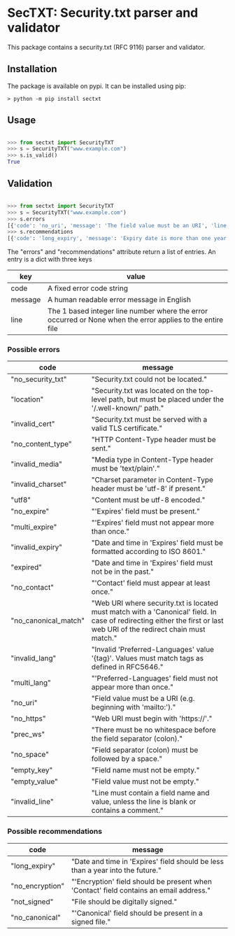 # SecTXT: Security.txt parser and validator

This package contains a security.txt (RFC 9116) parser and validator.

## Installation

The package is available on pypi. It can be installed using pip:

```console
> python -m pip install sectxt
```

## Usage

```python

>>> from sectxt import SecurityTXT
>>> s = SecurityTXT("www.example.com")
>>> s.is_valid()
True

```

## Validation

```python

>>> from sectxt import SecurityTXT
>>> s = SecurityTXT("www.example.com")
>>> s.errors
[{'code': 'no_uri', 'message': 'The field value must be an URI', 'line': 2}, {'code': 'no_expire', 'message': 'The Expires field is missing', 'line': None}]
>>> s.recommendations
[{'code': 'long_expiry', 'message': 'Expiry date is more than one year in the future', 'line': 3}]
```

The "errors" and "recommendations" attribute return a list of entries. An entry is
a dict with three keys

| key     | value                                                                                                      |
|---------|------------------------------------------------------------------------------------------------------------|
| code    | A fixed error code string                                                                                  |
| message | A human readable error message in English                                                                  |
| line    | The 1 based integer line number where the error occurred or None when the error applies to the entire file |

### Possible errors

| code                 | message                                                                                              |
|----------------------|------------------------------------------------------------------------------------------------------|
| "no_security_txt"    | "Security.txt could not be located."                                                                 |
| "location"           | "Security.txt was located on the top-level path, but must be placed under the '/.well-known/' path." |
| "invalid_cert"       | "Security.txt must be served with a valid TLS certificate."                                          |
| "no_content_type"    | "HTTP Content-Type header must be sent."                                                             |
| "invalid_media"      | "Media type in Content-Type header must be 'text/plain'."                                            |
| "invalid_charset"    | "Charset parameter in Content-Type header must be 'utf-8' if present."                               |
| "utf8"               | "Content must be utf-8 encoded."                                                                     |
| "no_expire"          | "'Expires' field must be present."                                                                   |
| "multi_expire"       | "'Expires' field must not appear more than once."                                                    |
| "invalid_expiry"     | "Date and time in 'Expires' field must be formatted according to ISO 8601."                          | 
| "expired"            | "Date and time in 'Expires' field must not be in the past."                                          |
| "no_contact"         | "'Contact' field must appear at least once."                                                         |
| "no_canonical_match" | "Web URI where security.txt is located must match with a 'Canonical' field. In case of redirecting either the first or last web URI of the redirect chain must match."    |
| "invalid_lang"       | "Invalid 'Preferred-Languages' value '{tag}'. Values must match tags as defined in RFC5646."         |
| "multi_lang"         | "'Preferred-Languages' field must not appear more than once."                                        |
| "no_uri"             | "Field value must be a URI (e.g. beginning with 'mailto:')."                                         |
| "no_https"           | "Web URI must begin with 'https://'."                                                                |
| "prec_ws"            | "There must be no whitespace before the field separator (colon)."                                    |
| "no_space"           | "Field separator (colon) must be followed by a space."                                               | 
| "empty_key"          | "Field name must not be empty."                                                                      |
| "empty_value"        | "Field value must not be empty."                                                                     |
| "invalid_line"       | "Line must contain a field name and value, unless the line is blank or contains a comment."          |

### Possible recommendations

| code             | message                                                                                                  |
|------------------|----------------------------------------------------------------------------------------------------------|
| "long_expiry"    | "Date and time in 'Expires' field should be less than a year into the future."                           |
| "no_encryption"  | "'Encryption' field should be present when 'Contact' field contains an email address."                   |
| "not_signed"     | "File should be digitally signed."                                                                       |
| "no_canonical"   | "'Canonical' field should be present in a signed file."                                                  |
